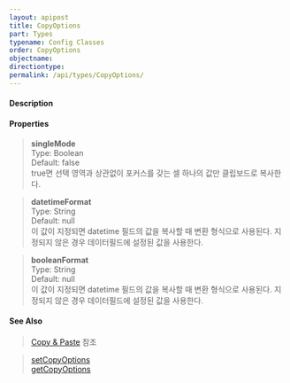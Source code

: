 ```yaml
---
layout: apipost
title: CopyOptions
part: Types
typename: Config Classes
order: CopyOptions
objectname: 
directiontype: 
permalink: /api/types/CopyOptions/
---
```


#### Description

>

#### Properties

> **singleMode**  
> Type: Boolean  
> Default: false  
> true면 선택 영역과 상관없이 포커스를 갖는 셀 하나의 값만 클립보드로 복사한다.  

> **datetimeFormat**  
> Type: String  
> Default: null  
> 이 값이 지정되면 datetime 필드의 값을 복사할 때 변환 형식으로 사용된다. 지정되지 않은 경우 데이터필드에 설정된 값을 사용한다.  

> **booleanFormat**  
> Type: String  
> Default: null  
> 이 값이 지정되면 datetime 필드의 값을 복사할 때 변환 형식으로 사용된다. 지정되지 않은 경우 데이터필드에 설정된 값을 사용한다.  

#### See Also

> [Copy & Paste](http://demo.realgrid.net/Demo/CopyAndPaste) 참조

> [setCopyOptions](/api/GridBase/setCopyOptions/)   
> [getCopyOptions](/api/GridBase/getCopyOptions/)   
